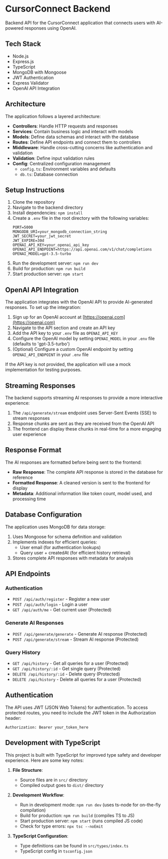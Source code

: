 # CursorConnect Backend

Backend API for the CursorConnect application that connects users with AI-powered responses using OpenAI.

## Tech Stack

- Node.js
- Express.js
- TypeScript
- MongoDB with Mongoose
- JWT Authentication
- Express Validator
- OpenAI API Integration

## Architecture

The application follows a layered architecture:

- **Controllers**: Handle HTTP requests and responses
- **Services**: Contain business logic and interact with models
- **Models**: Define data schemas and interact with the database
- **Routes**: Define API endpoints and connect them to controllers
- **Middleware**: Handle cross-cutting concerns like authentication and validation
- **Validation**: Define input validation rules
- **Config**: Centralized configuration management
  - `config.ts`: Environment variables and defaults
  - `db.ts`: Database connection

## Setup Instructions

1. Clone the repository
2. Navigate to the backend directory
3. Install dependencies: `npm install`
4. Create a `.env` file in the root directory with the following variables:
   ```
   PORT=5000
   MONGODB_URI=your_mongodb_connection_string
   JWT_SECRET=your_jwt_secret
   JWT_EXPIRE=30d
   OPENAI_API_KEY=your_openai_api_key
   OPENAI_API_ENDPOINT=https://api.openai.com/v1/chat/completions
   OPENAI_MODEL=gpt-3.5-turbo
   ```
5. Run the development server: `npm run dev`
6. Build for production: `npm run build`
7. Start production server: `npm start`

## OpenAI API Integration

The application integrates with the OpenAI API to provide AI-generated responses. To set up the integration:

1. Sign up for an OpenAI account at [https://openai.com](https://openai.com)
2. Navigate to the API section and create an API key
3. Add the API key to your `.env` file as `OPENAI_API_KEY`
4. Configure the OpenAI model by setting `OPENAI_MODEL` in your `.env` file (defaults to 'gpt-3.5-turbo')
5. (Optional) Configure a custom OpenAI endpoint by setting `OPENAI_API_ENDPOINT` in your `.env` file

If the API key is not provided, the application will use a mock implementation for testing purposes.

## Streaming Responses

The backend supports streaming AI responses to provide a more interactive experience:

1. The `/api/generate/stream` endpoint uses Server-Sent Events (SSE) to stream responses
2. Response chunks are sent as they are received from the OpenAI API
3. The frontend can display these chunks in real-time for a more engaging user experience

## Response Format

The AI responses are formatted before being sent to the frontend:

- **Raw Response**: The complete API response is stored in the database for reference
- **Formatted Response**: A cleaned version is sent to the frontend for display
- **Metadata**: Additional information like token count, model used, and processing time

## Database Configuration

The application uses MongoDB for data storage:

1. Uses Mongoose for schema definition and validation
2. Implements indexes for efficient queries:
   - User email (for authentication lookups)
   - Query user + createdAt (for efficient history retrieval)
3. Stores complete API responses with metadata for analysis

## API Endpoints

### Authentication

- `POST /api/auth/register` - Register a new user
- `POST /api/auth/login` - Login a user
- `GET /api/auth/me` - Get current user (Protected)

### Generate AI Responses

- `POST /api/generate/generate` - Generate AI response (Protected)
- `POST /api/generate/stream` - Stream AI response (Protected)

### Query History

- `GET /api/history` - Get all queries for a user (Protected)
- `GET /api/history/:id` - Get single query (Protected)
- `DELETE /api/history/:id` - Delete query (Protected)
- `DELETE /api/history` - Delete all queries for a user (Protected)

## Authentication

The API uses JWT (JSON Web Tokens) for authentication. To access protected routes, you need to include the JWT token in the Authorization header:

```
Authorization: Bearer your_token_here
```

## Development with TypeScript

This project is built with TypeScript for improved type safety and developer experience. Here are some key notes:

1. **File Structure**:
   - Source files are in `src/` directory
   - Compiled output goes to `dist/` directory

2. **Development Workflow**:
   - Run in development mode: `npm run dev` (uses ts-node for on-the-fly compilation)
   - Build for production: `npm run build` (compiles TS to JS)
   - Start production server: `npm start` (runs compiled JS code)
   - Check for type errors: `npx tsc --noEmit`

3. **TypeScript Configuration**:
   - Type definitions can be found in `src/types/index.ts`
   - TypeScript config in `tsconfig.json` 